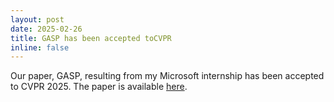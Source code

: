 ```yaml
---
layout: post
date: 2025-02-26
title: GASP has been accepted toCVPR
inline: false
---
```


Our paper, GASP, resulting from my Microsoft internship has been accepted to CVPR 2025. The paper is available [here](https://microsoft.github.io/GASP/).